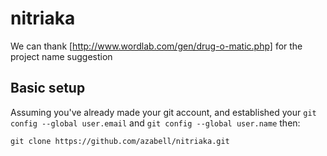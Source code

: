 nitriaka
========

We can thank [http://www.wordlab.com/gen/drug-o-matic.php] for the project name suggestion

## Basic setup
Assuming you've already made your git account, and established your `git config --global user.email`
and `git config --global user.name` then:
 
```
git clone https://github.com/azabell/nitriaka.git
```

